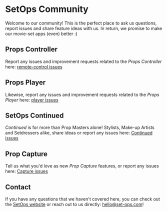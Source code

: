 # SetOps Community
Welcome to our community! This is the perfect place to ask us questions, report issues and share feature ideas with us. In return, we promise to make our movie-set apps (even) better :)

## Props Controller
Report any issues and improvement requests related to the *Props Controller* here: [remote-control issues](https://github.com/set-ops/remote-control/issues)

## Props Player
Likewise, report any issues and improvement requests related to the *Props Player* here: [player issues](https://github.com/set-ops/player/issues)

## SetOps Continued
*Continued* is for more than Prop Masters alone!  Stylists, Make-up Artists and Setdressers alike, share ideas or report any issues here: [Continued issues](https://github.com/set-ops/continued/issues)

## Prop Capture
Tell us what you'd love as new *Prop Capture* features, or report any issues here: [Capture issues](https://github.com/set-ops/capture/issues)

## Contact
If you have any questions that we haven't covered here, you can check out the [SetOps website](https://set-ops.com) or reach out to us directly: [hello@set-ops.com](mailto:hello@set-ops.com)!
